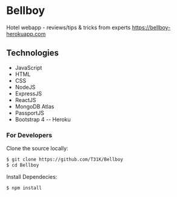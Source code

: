 # Bellboy
Hotel webapp - reviews/tips &amp; tricks from experts
https://bellboy-herokuapp.com



## Technologies
- JavaScript
- HTML
- CSS
- NodeJS
- ExpressJS
- ReactJS
- MongoDB Atlas
- PassportJS
- Bootstrap 4
-- Heroku




### For Developers
Clone the source locally:
```sh
$ git clone https://github.com/T31K/Bellboy
$ cd Bellboy
```
Install Dependecies:
```sh
$ npm install
```

